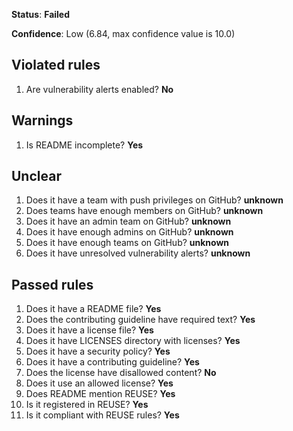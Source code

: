 **Status**: **Failed**

**Confidence**: Low (6.84, max confidence value is 10.0)

## Violated rules
1.   Are vulnerability alerts enabled? **No**


## Warnings
1.   Is README incomplete? **Yes**


## Unclear
1.   Does it have a team with push privileges on GitHub? **unknown**
1.   Does teams have enough members on GitHub? **unknown**
1.   Does it have an admin team on GitHub? **unknown**
1.   Does it have enough admins on GitHub? **unknown**
1.   Does it have enough teams on GitHub? **unknown**
1.   Does it have unresolved vulnerability alerts? **unknown**


## Passed rules
1.   Does it have a README file? **Yes**
1.   Does the contributing guideline have required text? **Yes**
1.   Does it have a license file? **Yes**
1.   Does it have LICENSES directory with licenses? **Yes**
1.   Does it have a security policy? **Yes**
1.   Does it have a contributing guideline? **Yes**
1.   Does the license have disallowed content? **No**
1.   Does it use an allowed license? **Yes**
1.   Does README mention REUSE? **Yes**
1.   Is it registered in REUSE? **Yes**
1.   Is it compliant with REUSE rules? **Yes**



